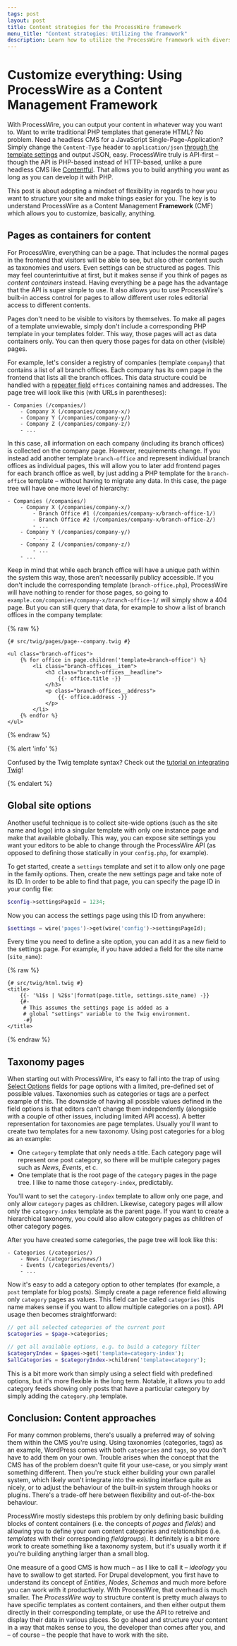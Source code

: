 ```yaml
---
tags: post
layout: post
title: Content strategies for the ProcessWire framework
menu_title: "Content strategies: Utilizing the framework"
description: Learn how to utilize the ProcessWire framework with diverse strategies for content structure.
---
```


# Customize everything: Using ProcessWire as a Content Management Framework

With ProcessWire, you can output your content in whatever way you want to. Want to write traditional PHP templates that generate HTML? No problem. Need a headless CMS for a JavaScript Single-Page-Application? Simply change the `Content-Type` header to `application/json` [through the template settings](https://processwire.com/docs/start/structure/templates/#other-page-settings-managed-by-templates) and output JSON, easy. ProcessWire truly is API-first – though the API is PHP-based instead of HTTP-based, unlike a pure headless CMS like [Contentful](https://www.contentful.com). That allows you to build anything you want as long as you can develop it with PHP.

This post is about adopting a mindset of flexibility in regards to how you want to structure your site and make things easier for you. The key is to understand ProcessWire as a Content Management **Framework** (CMF) which allows you to customize, basically, anything.

## Pages as containers for content

For ProcessWire, everything can be a page. That includes the normal pages in the frontend that visitors will be able to see, but also other content such as taxonomies and users. Even settings can be structured as pages. This may feel counterintuitive at first, but it makes sense if you think of pages as *content containers* instead. Having everything be a page has the advantage that the API is super simple to use. It also allows you to use ProcessWire's built-in access control for pages to allow different user roles editorial access to different contents.

Pages don't need to be visible to visitors by themselves. To make all pages of a template unviewable, simply don't include a corresponding PHP template in your templates folder. This way, those pages will act as data containers only. You can then query those pages for data on other (visible) pages.

For example, let's consider a registry of companies (template `company`) that contains a list of all branch offices. Each company has its own page in the frontend that lists all the branch offices. This data structure could be handled with a [repeater field](https://processwire.com/docs/fields/repeaters/) `offices` containing names and addresses. The page tree will look like this (with URLs in parentheses):

```text
- Companies (/companies/)
    - Company X (/companies/company-x/)
    - Company Y (/companies/company-y/)
    - Company Z (/companies/company-z/)
    - ...
```

In this case, all information on each company (including its branch offices) is collected on the company page. However, requirements change. If you instead add another template `branch-office` and represent individual branch offices as individual pages, this will allow you to later add frontend pages for each branch office as well, by just adding a PHP template for the `branch-office` template – without having to migrate any data. In this case, the page tree will have one more level of hierarchy:

```text
- Companies (/companies/)
    - Company X (/companies/company-x/)
        - Branch Office #1 (/companies/company-x/branch-office-1/)
        - Branch Office #2 (/companies/company-x/branch-office-2/)
        - ...
    - Company Y (/companies/company-y/)
        - ...
    - Company Z (/companies/company-z/)
        - ...
    - ...
```

Keep in mind that while each branch office will have a unique path within the system this way, those aren't necessarily publicy accessible. If you don't include the corresponding template (`branch-office.php`), ProcessWire will have nothing to render for those pages, so going to `example.com/companies/company-x/branch-office-1/` will simply show a 404 page. But you can still query that data, for example to show a list of branch offices in the company template:

{% raw %}
```twig
{# src/twig/pages/page--company.twig #}

<ul class="branch-offices">
    {% for office in page.children('template=branch-office') %}
        <li class="branch-offices__item">
            <h3 class="branch-offices__headline">
                {{- office.title -}}
            </h3>
            <p class="branch-offices__address">
                {{- office.address -}}
            </p>
        </li>
    {% endfor %}
</ul>
```
{% endraw %}

{% alert 'info' %}

Confused by the Twig template syntax? Check out the [tutorial on integrating Twig](/twig-processwire-setup/)!

{% endalert %}

## Global site options

Another useful technique is to collect site-wide options (such as the site name and logo) into a singular template with only one instance page and make that available globally. This way, you can expose site settings you want your editors to be able to change through the ProcessWire API (as opposed to defining those statically in your `config.php`, for example).

To get started, create a `settings` template and set it to allow only one page in the family options. Then, create the new settings page and take note of its ID. In order to be able to find that page, you can specify the page ID in your config file:

```php
$config->settingsPageId = 1234;
```

Now you can access the settings page using this ID from anywhere:

```php
$settings = wire('pages')->get(wire('config')->settingsPageId);
```

Every time you need to define a site option, you can add it as a new field to the settings page. For example, if you have added a field for the site name (`site_name`):

{% raw %}
```twig
{# src/twig/html.twig #}
<title>
    {{- '%1$s | %2$s'|format(page.title, settings.site_name) -}}
    {#-
     # This assumes the settings page is added as a
     # global "settings" variable to the Twig environment.
     -#}
</title>
```
{% endraw %}

## Taxonomy pages

When starting out with ProcessWire, it's easy to fall into the trap of using [Select Options](https://processwire.com/docs/fields/select-options-fieldtype/) fields for page options with a limited, pre-defined set of possible values. Taxonomies such as categories or tags are a perfect example of this. The downside of having all possible values defined in the field options is that editors can't change them independently (alongside with a couple of other issues, including limited API access). A better representation for taxonomies are page templates. Usually you'll want to create two templates for a new taxonomy. Using post categories for a blog as an example:

- One `category` template that only needs a title. Each category page will represent one post category, so there will be multiple category pages such as *News*, *Events*, et c.
- One template that is the root page of the `category` pages in the page tree. I like to name those `category-index`, predictably.

You'll want to set the `category-index` template to allow only one page, and only allow `category` pages as children. Likewise, category pages will allow only the `category-index` template as the parent page. If you want to create a hierarchical taxonomy, you could also allow category pages as children of other category pages.

After you have created some categories, the page tree will look like this:

```text
- Categories (/categories/)
    - News (/categories/news/)
    - Events (/categories/events/)
    - ...
```

Now it's easy to add a category option to other templates (for example, a `post` template for blog posts). Simply create a page reference field allowing only `category` pages as values. This field can be called `categories` (this name makes sense if you want to allow multiple categories on a post). API usage then becomes straightforward:

```php
// get all selected categories of the current post
$categories = $page->categories;

// get all available options, e.g. to build a category filter
$categoryIndex = $pages->get('template=category-index');
$allCategories = $categoryIndex->children('template=category');
```

This is a bit more work than simply using a select field with predefined options, but it's more flexible in the long term. Notable, it allows you to add category feeds showing only posts that have a particular category by simply adding the `category.php` template.

## Conclusion: Content approaches

For many common problems, there's usually a preferred way of solving them within the CMS you're using. Using taxonomies (categories, tags) as an example, WordPress comes with both `categories` and `tags`, so you don't have to add them on your own. Trouble arises when the concept that the CMS has of the problem doesn't quite fit your use-case, or you simply want something different. Then you're stuck either building your own parallel system, which likely won't integrate into the existing interface quite as nicely, or to adjust the behaviour of the built-in system through hooks or plugins. There's a trade-off here between flexibility and out-of-the-box behaviour.

ProcessWire mostly sidesteps this problem by only defining basic building blocks of content containers (i.e. the concepts of *pages* and *fields*) and allowing you to define your own content categories and relationships (i.e. *templates* with their corresponding *fieldgroups*). It definitely is a bit more work to create something like a taxonomy system, but it's usually worth it if you're building anything larger than a small blog.

One measure of a good CMS is how much – as I like to call it – *ideology* you have to swallow to get started. For Drupal development, you first have to understand its concept of *Entities*, *Nodes*, *Schemas* and much more before you can work with it productively. With ProcessWire, that overhead is much smaller. The *ProcessWire way* to structure content is pretty much always to have specific templates as content containers, and then either output them directly in their corresponding template, or use the API to retreive and display their data in various places. So go ahead and structure your content in a way that makes sense to you, the developer than comes after you, and – of course – the people that have to work with the site.
